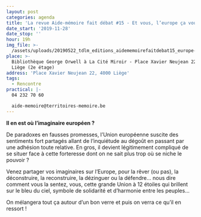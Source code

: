 ```yaml
---
layout: post
categories: agenda
title: 'La revue Aide-mémoire fait débat #15 - Et vous, l’europe ça vous fait rêver ?'
date_start: '2019-11-28'
date_stop: ''
hour: 19h
img_file: >-
  /assets/uploads/20190522_tdlm_editions_aidememoirefaitdebat15_europe-fait-rever_agenda-territoires.jpg
place: >-
  Bibliothèque George Orwell à La Cité Miroir - Place Xavier Neujean 22, 4000
  Liège (2e étage)
address: 'Place Xavier Neujean 22, 4000 Liège'
tags:
  - Rencontre
practical: |-
  04 232 70 60

  aide-memoire@territoires-memoire.be
---
```

**Il en est où l’imaginaire européen ?**

De paradoxes en fausses promesses, l’Union européenne suscite des sentiments fort partagés allant de l’inquiétude au dégoût en passant par une adhésion toute relative. En gros, il devient légitimement compliqué de se situer face à cette forteresse dont on ne sait plus trop où se niche le pouvoir ? 

Venez partager vos imaginaires sur l’Europe, pour la rêver (ou pas), la déconstruire, la reconstruire, la dézinguer ou la défendre… nous dire comment vous la sentez, vous, cette grande Union à 12 étoiles qui brillent sur le bleu du ciel, symbole de solidarité et d’harmonie entre les peuples…

On mélangera tout ça autour d’un bon verre et puis on verra ce qu’il en ressort !

